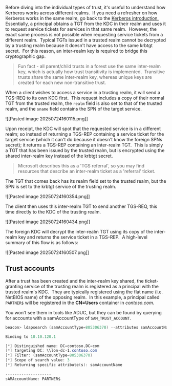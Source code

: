 
Before diving into the individual types of trust, it's useful to understand how Kerberos works across different realms.  If you need a refresher on how Kerberos works in the same realm, go back to the [Kerberos introduction.](https://www.zeropointsecurity.co.uk/path-player?courseid=red-team-ops&unit=674b79df7385fdbe1c0e7737)  Essentially, a principal obtains a TGT from the KDC in their realm and uses it to request service tickets for services in that same realm.  However, the exact same process is not possible when requesting service tickets from a different realm.  Typical TGTs issued in a trusted realm cannot be decrypted by a trusting realm because it doesn't have access to the same krbtgt secret.  For this reason, an inter-realm key is required to bridge this cryptographic gap.

> Fun fact - all parent/child trusts in a forest use the same inter-realm key, which is actually how trust transitivity is implemented.  Transitive trusts share the same inter-realm key, whereas unique keys are created for each new non-transitive trust.

When a client wishes to access a service in a trusting realm, it will send a TGS-REQ to its own KDC first.  This request includes a copy of their normal TGT from the trusted realm, the `realm` field is also set to that of the trusted realm, and the `sname` field contains the SPN of the target service.

![[Pasted image 20250724160115.png]]

Upon receipt, the KDC will spot that the requested service is in a different realm; so instead of returning a TGS-REP containing a service ticket for the target service (which it can't do because it doesn't know the foreign SPNs secret); it returns a TGS-REP containing an inter-realm TGT.  This is simply a TGT that has been issued by the trusted realm, but is encrypted using the shared inter-realm key instead of the krbtgt secret.

> Microsoft describes this as a 'TGS referral', so you may find resources that describe an inter-realm ticket as a 'referral' ticket.

The TGT that comes back has its realm field set to the trusted realm, but the SPN is set to the krbtgt service of the trusting realm.

![[Pasted image 20250724160354.png]]

The client then uses this inter-realm TGT to send another TGS-REQ, this time directly to the KDC of the trusting realm.

![[Pasted image 20250724160434.png]]

The foreign KDC will decrypt the inter-realm TGT using its copy of the inter-realm key and returns the service ticket in a TGS-REP.  A high-level summary of this flow is as follows:

![[Pasted image 20250724160507.png]]

## Trust accounts

After a trust has been created and the inter-realm key shared, the ticket-granting service of the trusting realm is registered as a principal with the trusted realm's KDC.  They are typically registered using the flat name (i.e. NetBIOS name) of the opposing realm.  In this example, a principal called `PARTNER$` will be registered in the **CN=Users** container in _contoso.com._

You won't see them in tools like ADUC, but they can be found by querying for accounts with a samAccountType of `SAM_TRUST_ACCOUNT`.

```powershell
beacon> ldapsearch (samAccountType=805306370) --attributes samAccountName

Binding to 10.10.120.1

[*] Distinguished name: DC=contoso,DC=com
[*] targeting DC: \\lon-dc-1.contoso.com
[*] Filter: (samAccountType=805306370)
[*] Scope of search value: 3
[*] Returning specific attribute(s): samAccountName

--------------------
sAMAccountName: PARTNER$
```